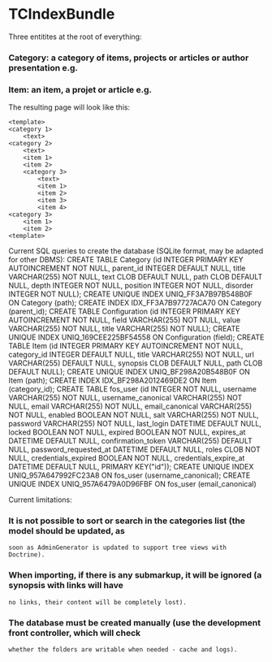 TCIndexBundle
=============

Three entitites at the root of everything: 
### Category: a category of items, projects or articles or author presentation e.g.
### Item: an item, a projet or article e.g. 

The resulting page will look like this: 

    <template>
	<category 1>
		<text>
	<category 2>
		<text>
		<item 1>
		<item 2>
		<category 3>
			<text>
			<item 1>
			<item 2>
			<item 3>
			<item 4>
	<category 3>
		<item 1>
		<item 2>
	<template>

Current SQL queries to create the database (SQLite format, may be adapted for other DBMS): 
        CREATE TABLE Category (id INTEGER PRIMARY KEY AUTOINCREMENT NOT NULL, parent_id INTEGER DEFAULT NULL, title VARCHAR(255) NOT NULL, text CLOB DEFAULT NULL, path CLOB DEFAULT NULL, depth INTEGER NOT NULL, position INTEGER NOT NULL, disorder INTEGER NOT NULL);
        CREATE UNIQUE INDEX UNIQ_FF3A7B97B548B0F ON Category (path);
        CREATE INDEX IDX_FF3A7B97727ACA70 ON Category (parent_id);
        CREATE TABLE Configuration (id INTEGER PRIMARY KEY AUTOINCREMENT NOT NULL, field VARCHAR(255) NOT NULL, value VARCHAR(255) NOT NULL, title VARCHAR(255) NOT NULL);
        CREATE UNIQUE INDEX UNIQ_169CEE225BF54558 ON Configuration (field);
        CREATE TABLE Item (id INTEGER PRIMARY KEY AUTOINCREMENT NOT NULL, category_id INTEGER DEFAULT NULL, title VARCHAR(255) NOT NULL, url VARCHAR(255) DEFAULT NULL, synopsis CLOB DEFAULT NULL, path CLOB DEFAULT NULL);
        CREATE UNIQUE INDEX UNIQ_BF298A20B548B0F ON Item (path);
        CREATE INDEX IDX_BF298A2012469DE2 ON Item (category_id);
        CREATE TABLE fos_user (id INTEGER NOT NULL, username VARCHAR(255) NOT NULL, username_canonical VARCHAR(255) NOT NULL, email VARCHAR(255) NOT NULL, email_canonical VARCHAR(255) NOT NULL, enabled BOOLEAN NOT NULL, salt VARCHAR(255) NOT NULL, password VARCHAR(255) NOT NULL, last_login DATETIME DEFAULT NULL, locked BOOLEAN NOT NULL, expired BOOLEAN NOT NULL, expires_at DATETIME DEFAULT NULL, confirmation_token VARCHAR(255) DEFAULT NULL, password_requested_at DATETIME DEFAULT NULL, roles CLOB NOT NULL, credentials_expired BOOLEAN NOT NULL, credentials_expire_at DATETIME DEFAULT NULL, PRIMARY KEY("id"));
        CREATE UNIQUE INDEX UNIQ_957A647992FC23A8 ON fos_user (username_canonical);
        CREATE UNIQUE INDEX UNIQ_957A6479A0D96FBF ON fos_user (email_canonical)

Current limitations: 
### It is not possible to sort or search in the categories list (the model should be updated, as 
    soon as AdminGenerator is updated to support tree views with Doctrine). 
### When importing, if there is any submarkup, it will be ignored (a synopsis with links will have
    no links, their content will be completely lost). 
### The database must be created manually (use the development front controller, which will check 
    whether the folders are writable when needed - cache and logs). 